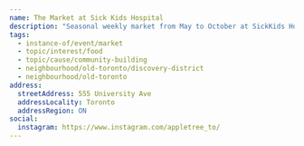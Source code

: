 ```yaml
---
name: The Market at Sick Kids Hospital
description: "Seasonal weekly market from May to October at SickKids Hospital, operated by Appletree Markets."
tags:
  - instance-of/event/market
  - topic/interest/food
  - topic/cause/community-building
  - neighbourhood/old-toronto/discovery-district
  - neighbourhood/old-toronto
address:
  streetAddress: 555 University Ave
  addressLocality: Toronto
  addressRegion: ON
social:
  instagram: https://www.instagram.com/appletree_to/
---
```

